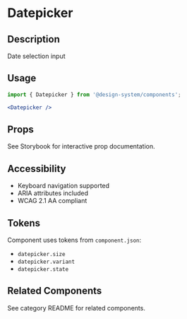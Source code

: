 # Datepicker

## Description
Date selection input

## Usage

```jsx
import { Datepicker } from '@design-system/components';

<Datepicker />
```

## Props
See Storybook for interactive prop documentation.

## Accessibility
- Keyboard navigation supported
- ARIA attributes included
- WCAG 2.1 AA compliant

## Tokens
Component uses tokens from `component.json`:
- `datepicker.size`
- `datepicker.variant`
- `datepicker.state`

## Related Components
See category README for related components.

